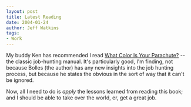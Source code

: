 ```yaml
---
layout: post
title: Latest Reading
date: 2004-01-24
author: Jeff Watkins
tags:
- Work
---
```


<p>My buddy Ken has recommended I read <u>What Color Is Your
Parachute?</u> -- the classic job-hunting manual. It's particularly
good, I'm finding, not because Bolles (the author) has any new insights
into the job hunting process, but because he states the obvious in the
sort of way that it can't be ignored.</p>
<p>Now, all I need to do is <i>apply</i> the lessons learned from
reading this book; and I should be able to take over the world, er, get
a great job.</p>